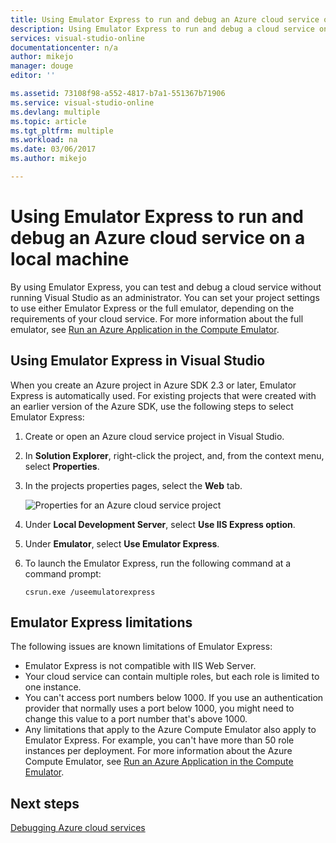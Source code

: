 ```yaml
---
title: Using Emulator Express to run and debug an Azure cloud service on a local machine | Microsoft Docs
description: Using Emulator Express to run and debug a cloud service on a local machine
services: visual-studio-online
documentationcenter: n/a
author: mikejo
manager: douge
editor: ''

ms.assetid: 73108f98-a552-4817-b7a1-551367b71906
ms.service: visual-studio-online
ms.devlang: multiple
ms.topic: article
ms.tgt_pltfrm: multiple
ms.workload: na
ms.date: 03/06/2017
ms.author: mikejo

---
```

# Using Emulator Express to run and debug an Azure cloud service on a local machine
By using Emulator Express, you can test and debug a cloud service without running Visual Studio as an administrator. You can set your project settings to use either Emulator Express or the full emulator, depending on the requirements of your cloud service. For more information about the full emulator, see [Run an Azure Application in the Compute Emulator](storage/common/storage-use-emulator.md).

## Using Emulator Express in Visual Studio
When you create an Azure project in Azure SDK 2.3 or later, Emulator Express is automatically used. For existing projects that were created with an earlier version of the Azure SDK, use the following steps to select Emulator Express:

1. Create or open an Azure cloud service project in Visual Studio.

1. In **Solution Explorer**, right-click the project, and, from the context menu, select **Properties**.

1. In the projects properties pages, select the **Web** tab.

	![Properties for an Azure cloud service project](./media/vs-azure-tools-emulator-express-debug-run/web-properties.png)

1. Under **Local Development Server**, select **Use IIS Express option**.

1. Under **Emulator**, select **Use Emulator Express**.
   
1. To launch the Emulator Express, run the following command at a command prompt: 

	```
	csrun.exe /useemulatorexpress
	```

## Emulator Express limitations
The following issues are known limitations of Emulator Express: 

- Emulator Express is not compatible with IIS Web Server.
- Your cloud service can contain multiple roles, but each role is limited to one instance.
- You can't access port numbers below 1000. If you use an authentication provider that normally uses a port below 1000, you might need to change this value to a port number that's above 1000.
- Any limitations that apply to the Azure Compute Emulator also apply to Emulator Express. For example, you can't have more than 50 role instances per deployment. For more information about the Azure Compute Emulator, see [Run an Azure Application in the Compute Emulator](http://go.microsoft.com/fwlink/p/?LinkId=623050).

## Next steps
[Debugging Azure cloud services](https://msdn.microsoft.com/library/azure/ee405479.aspx)
